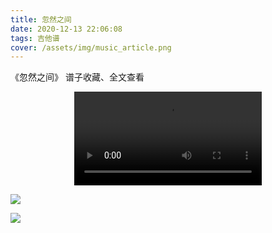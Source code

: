 ```yaml
---
title: 忽然之间
date: 2020-12-13 22:06:08
tags: 吉他谱
cover: /assets/img/music_article.png
---
```


《忽然之间》
谱子收藏、全文查看<!--more-->

<video src="http://files.yournotes.cn/video/忽然之间.mp4" controls="controls" autoplay="autoplay" style="max-width:100%;display:block;margin-left:auto;margin-right:auto;">您的浏览器不支持视频标签</video>

![](https://gitee.com/Jasper-zh/blogImage/raw/master/%E5%BF%BD%E7%84%B6%E4%B9%8B%E9%97%B4%EF%BC%88%E5%90%89%E4%BB%96%E8%B0%B1%EF%BC%89/1.jpg)

![](https://gitee.com/Jasper-zh/blogImage/raw/master/%E5%BF%BD%E7%84%B6%E4%B9%8B%E9%97%B4%EF%BC%88%E5%90%89%E4%BB%96%E8%B0%B1%EF%BC%89/2.jpg)

